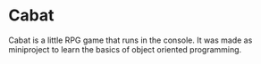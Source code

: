 # Cabat
Cabat is a little RPG game that runs in the console. It was made as miniproject to learn the basics of object oriented programming. 
